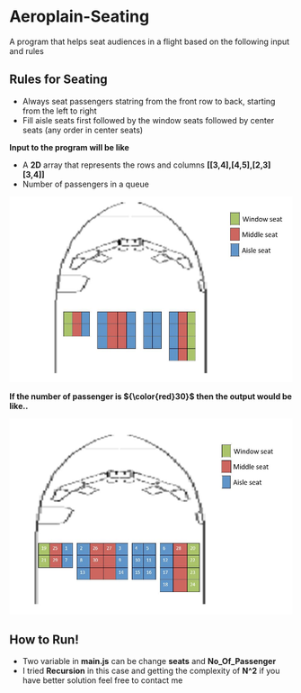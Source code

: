 # Aeroplain-Seating
A program that helps seat audiences in a flight based on the following input and rules
## Rules for Seating
- Always seat passengers statring from the front row to back, starting from the left to right
- Fill aisle seats first followed by the window seats followed by center seats (any order in center seats)

**Input to the program will be like**

- A **2D** array that represents the rows and columns **[[3,4],[4,5],[2,3][3,4]]**
- Number of passengers in a queue

![This is an image](https://github.com/Talha-Hassan/Aeroplain-Seating/blob/main/assets/a.JPG)

**If the number of passenger is ${\color{red}30}$ then the output would be like..**

![This is an image](https://github.com/Talha-Hassan/Aeroplain-Seating/blob/main/assets/b.JPG)

## How to Run!
- Two variable in **main.js** can be change **seats** and **No_Of_Passenger**
- I tried **Recursion** in this case and getting the complexity of **N^2** if you have better solution feel free to contact me 
